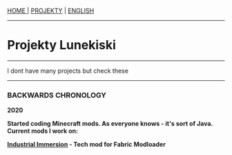 <p><a href="/index">HOME    </a> | <a href="/projects">    PROJEKTY</a> | <a href="./projects">    ENGLISH</a></p>

<hr>

<h1>Projekty Lunekiski</h1>
  
 <hr>
 
<p>I dont have many projects but check these</p>

 <hr>
 
<h3>BACKWARDS CHRONOLOGY</h3>
  <p><b>2020<b><p>
  <p>Started coding Minecraft mods. As everyone knows - it's sort of Java. Current mods I work on:</p>
  <p><a href="https://github.com/Vooki/IndImm-Fabric">Industrial Immersion</a> - Tech mod for Fabric Modloader</p>
